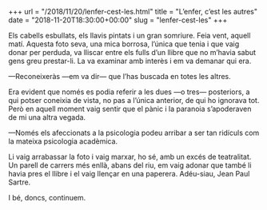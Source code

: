 +++
url = "/2018/11/20/lenfer-cest-les.html"
title = "L’enfer, c’est les autres"
date = "2018-11-20T18:30:00+00:00"
slug = "lenfer-cest-les"
+++

Els cabells esbullats, els llavis pintats i un gran somriure. Feia vent, aquell matí. Aquesta foto seva, una mica borrosa, l’única que tenia i que vaig donar per perduda, va lliscar entre els fulls d’un llibre que no m’havia sabut gens greu prestar-li. La va examinar amb interès i em va demanar qui era.

—Reconeixeràs —em va dir— que l’has buscada en totes les altres.

Era evident que només es podia referir a les dues —o tres— posteriors, a qui potser coneixia de vista, no pas a l’única anterior, de qui ho ignorava tot. Però en aquell moment vaig sentir que el pànic i la paranoia s’apoderaven de mi una altra vegada.

—Només els afeccionats a la psicologia podeu arribar a ser tan ridículs com la mateixa psicologia acadèmica.

Li vaig arrabassar la foto i vaig marxar, ho sé, amb un excés de teatralitat. Un parell de carrers més enllà, abans del riu, em vaig adonar que també li havia pres el llibre i el vaig llençar en una paperera. Adéu-siau, Jean Paul Sartre.

I bé, doncs, continuem.

